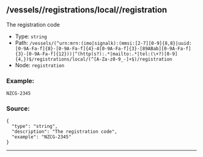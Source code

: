 ## /vessels/<RegExp>/registrations/local/<RegExp>/registration

The registration code

* Type: `string`
* Path: `/vessels/(^urn:mrn:(imo|signalk):(mmsi:[2-7][0-9]{8,8}|uuid:[0-9A-Fa-f]{8}-[0-9A-Fa-f]{4}-4[0-9A-Fa-f]{3}-[89ABab][0-9A-Fa-f]{3}-[0-9A-Fa-f]{12}))|^(http(s?):.*|mailto:.*|tel:(\+?)[0-9]{4,})$/registrations/local/(^[A-Za-z0-9_-]+$)/registration`
* Node: `registration`

### Example:
```
NZCG-2345
```

### Source:
```
{
  "type": "string",
  "description": "The registration code",
  "example": "NZCG-2345"
}
```

---
